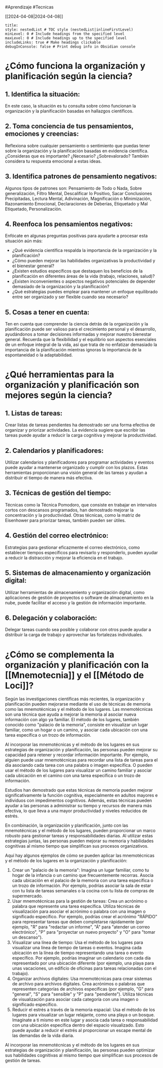 #Aprendizaje #Tecnicas 

[[2024-04-08|2024-04-08]]
```table-of-contents
title: 
style: nestedList # TOC style (nestedList|inlineFirstLevel)
minLevel: 0 # Include headings from the specified level
maxLevel: 0 # Include headings up to the specified level
includeLinks: true # Make headings clickable
debugInConsole: false # Print debug info in Obsidian console
```
# ¿Cómo funciona la organización y planificación según la ciencia?

## 1. Identifica la situación: 
En este caso, la situación es tu consulta sobre cómo funcionan la organización y la planificación basadas en hallazgos científicos.
## 2. Toma conciencia de tus pensamientos, emociones y creencias: 
Reflexiona sobre cualquier pensamiento o sentimiento que puedas tener sobre la organización y la planificación basadas en evidencia científica. ¿Consideras que es importante? ¿Necesario? ¿Sobrevalorado? También considera tu respuesta emocional a estas ideas.
## 3. Identifica patrones de pensamiento negativos: 
Algunos tipos de patrones son: Pensamiento de Todo o Nada, Sobre generalización, Filtro Mental, Descalificar lo Positivo, Sacar Conclusiones Precipitadas, Lectura Mental, Adivinación, Magnificación o Minimización, Razonamiento Emocional, Declaraciones de Deberías, Etiquetado y Mal Etiquetado, Personalización.
## 4. Reenfoca los pensamientos negativos: 
Enfócate en algunas preguntas positivas para ayudarte a procesar esta situación aún más:
- ¿Qué evidencia científica respalda la importancia de la organización y la planificación?
- ¿Cómo pueden mejorar las habilidades organizativas la productividad y el bienestar general?
- ¿Existen estudios específicos que destaquen los beneficios de la planificación en diferentes áreas de la vida (trabajo, relaciones, salud)?
 - ¿Existen inconvenientes o aspectos negativos potenciales de depender demasiado de la organización y la planificación?
- ¿Qué estrategias puedes emplear para mantener un enfoque equilibrado entre ser organizado y ser flexible cuando sea necesario?
## 5. Cosas a tener en cuenta: 
Ten en cuenta que comprender la ciencia detrás de la organización y la planificación puede ser valioso para el crecimiento personal y el desarrollo, ayudándonos a tomar decisiones informadas y mejorar nuestro bienestar general. Recuerda que la flexibilidad y el equilibrio son aspectos esenciales de un enfoque integral de la vida, así que trata de no enfatizar demasiado la importancia de la planificación mientras ignoras la importancia de la espontaneidad o la adaptabilidad.
# ¿Qué herramientas para la organización y planificación son mejores según la ciencia?
## 1. **Listas de tareas:** 
Crear listas de tareas pendientes ha demostrado ser una forma efectiva de organizar y priorizar actividades. La evidencia sugiere que escribir las tareas puede ayudar a reducir la carga cognitiva y mejorar la productividad.
## 2. **Calendarios y planificadores:** 
Utilizar calendarios y planificadores para programar actividades y eventos puede ayudar a mantenerse organizado y cumplir con los plazos. Estas herramientas proporcionan una visión general de las tareas y ayudan a distribuir el tiempo de manera más efectiva.
## 3. **Técnicas de gestión del tiempo:** 
Técnicas como la Técnica Pomodoro, que consiste en trabajar en intervalos cortos con descansos programados, han demostrado mejorar la concentración y la productividad. Otras técnicas, como la matriz de Eisenhower para priorizar tareas, también pueden ser útiles.
## 4. **Gestión del correo electrónico:** 
Estrategias para gestionar eficazmente el correo electrónico, como establecer tiempos específicos para revisarlo y responderlo, pueden ayudar a reducir la distracción y mejorar la eficiencia en el trabajo.
## 5. **Sistemas de almacenamiento y organización digital:** 
Utilizar herramientas de almacenamiento y organización digital, como aplicaciones de gestión de proyectos o software de almacenamiento en la nube, puede facilitar el acceso y la gestión de información importante.
## 6. **Delegación y colaboración:** 
Delegar tareas cuando sea posible y colaborar con otros puede ayudar a distribuir la carga de trabajo y aprovechar las fortalezas individuales.
# ¿Cómo se complementa la organización y planificación con la [[Mnemotecnia]] y el [[Método de Loci]]?

Según las investigaciones científicas más recientes, la organización y planificación pueden mejorarse mediante el uso de técnicas de memoria como las mnemotécnicas y el método de los lugares. Las mnemotécnicas son una técnica que ayuda a mejorar la memoria al asociar nueva información con algo ya familiar. El método de los lugares, también conocido como "palacio de la memoria", consiste en visualizar un lugar familiar, como un hogar o un camino, y asociar cada ubicación con una tarea específica o un trozo de información.

Al incorporar las mnemotécnicas y el método de los lugares en sus estrategias de organización y planificación, las personas pueden mejorar su capacidad para retener y recordar información importante. Por ejemplo, alguien puede usar mnemotécnicas para recordar una lista de tareas para el día asociando cada tarea con una palabra o imagen específica. O pueden usar el método de los lugares para visualizar un camino familiar y asociar cada ubicación en el camino con una tarea específica o un trozo de información.

Estudios han demostrado que estas técnicas de memoria pueden mejorar significativamente la función cognitiva, especialmente en adultos mayores e individuos con impedimentos cognitivos. Además, estas técnicas pueden ayudar a las personas a administrar su tiempo y recursos de manera más efectiva, lo que lleva a una mayor productividad y niveles reducidos de estrés.

En combinación, la organización y planificación, junto con las mnemotécnicas y el método de los lugares, pueden proporcionar un marco robusto para gestionar tareas y responsabilidades diarias. Al utilizar estas estrategias juntas, las personas pueden mejorar su memoria y habilidades cognitivas al mismo tiempo que simplifican sus procesos organizativos.

Aquí hay algunos ejemplos de cómo se pueden aplicar las mnemotécnicas y el método de los lugares en la organización y planificación:

1. Crear un "palacio de la memoria": Imagina un lugar familiar, como tu hogar de la infancia o un camino que frecuentemente recorras. Asocia cada ubicación en el palacio de la memoria con una tarea específica o un trozo de información. Por ejemplo, podrías asociar la sala de estar con tu lista de tareas semanales o la cocina con tu lista de compras de supermercado.
2. Usar mnemotécnicas para la gestión de tareas: Crea un acrónimo o palabra que represente una tarea específica. Utiliza técnicas de visualización para asociar el acrónimo o palabra con una imagen o significado específico. Por ejemplo, podrías crear el acrónimo "RÁPIDO" para representar tareas que deben completarse rápidamente (por ejemplo, "R" para "redactar un informe", "Á" para "atender un correo electrónico", "P" para "proyectar un nuevo proyecto" y "O" para "tomar un descanso").
3. Visualizar una línea de tiempo: Usa el método de los lugares para visualizar una línea de tiempo de tareas o eventos. Imagina cada ubicación en la línea de tiempo representando una tarea o evento específico. Por ejemplo, podrías imaginar un calendario con cada día representado por una ubicación diferente (por ejemplo, una playa para unas vacaciones, un edificio de oficinas para tareas relacionadas con el trabajo).
4. Organizar archivos digitales: Usa mnemotécnicas para crear sistemas de archivo para archivos digitales. Crea acrónimos o palabras que representen categorías de archivos específicas (por ejemplo, "G" para "general", "S" para "sensible" y "P" para "pendiente"). Utiliza técnicas de visualización para asociar cada categoría con una imagen o significado específico.
5. Reducir el estrés a través de la memoria espacial: Usa el método de los lugares para visualizar un lugar relajante, como una playa o un bosque. Imagínate a ti mismo en este lugar y asocia cada tarea o responsabilidad con una ubicación específica dentro del espacio visualizado. Esto puede ayudar a reducir el estrés al proporcionar un escape mental de las demandas de la vida diaria.

Al incorporar las mnemotécnicas y el método de los lugares en sus estrategias de organización y planificación, las personas pueden optimizar sus habilidades cognitivas al mismo tiempo que simplifican sus procesos de gestión de tareas.